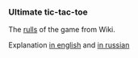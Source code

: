 ### Ultimate tic-tac-toe
The [rulls](http://www.example.com/) of the game from Wiki.

Explanation [in english](https://mathwithbaddrawings.com/2013/06/16/ultimate-tic-tac-toe/) 
and [in russian](https://habrahabr.ru/post/183764/)
